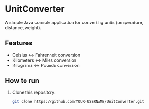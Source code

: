 # UnitConverter

A simple Java console application for converting units (temperature, distance, weight).

## Features
- Celsius ↔ Fahrenheit conversion  
- Kilometers ↔ Miles conversion  
- Kilograms ↔ Pounds conversion  

## How to run
1. Clone this repository:
   ```bash
   git clone https://github.com/YOUR-USERNAME/UnitConverter.git